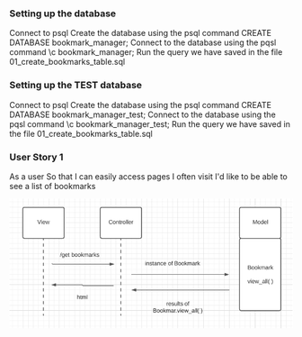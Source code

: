 ### Setting up the database  
Connect to psql
Create the database using the psql command CREATE DATABASE bookmark_manager;
Connect to the database using the pqsl command \c bookmark_manager;
Run the query we have saved in the file 01_create_bookmarks_table.sql

### Setting up the TEST database  
Connect to psql
Create the database using the psql command CREATE DATABASE bookmark_manager_test;
Connect to the database using the pqsl command \c bookmark_manager_test;
Run the query we have saved in the file 01_create_bookmarks_table.sql

### User Story 1

As a user
So that I can easily access pages I often visit 
I'd like to be able to see a list of bookmarks 

![Screenshot](DM_UserStory1.png)
